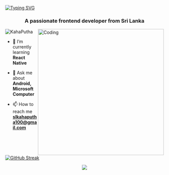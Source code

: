<a href="https://git.io/typing-svg"><img src="https://readme-typing-svg.herokuapp.com?font=Kaushan+Script&size=40&duration=3500&pause=1000&color=447FF7&background=FFFFFF00&center=true&vCenter=true&width=650&height=55&lines=Hey%2C+It's+Chamindu+Gayanuka;I+am+a+BSE+student;I+am+from+Sri+Lanka+%F0%9F%87%B1%F0%9F%87%B0;I+am+a+learner;Please+subscribe+and+follow+me" alt="Typing SVG" /></a>
<h3 align="center">A passionate frontend developer from Sri Lanka</h3>
<img align="right"alt="Coding"width="400"src="https://cdn.dribbble.com/users/1162077/screenshots/3848914/programmer.gif">

<p align="left"> <img src="https://komarev.com/ghpvc/?username=Kahaputha&label=Profile%20views&color=0e75b6&style=flat" alt="KahaPutha" /> </p>

- 🌱 I’m currently learning **React Native**

- 💬 Ask me about **Android, Microsoft Computer**

- 📫 How to reach me **slkahaputha100@gmail.com**

</p>

[![GitHub Streak](https://github-readme-streak-stats.herokuapp.com/?user=KahaPutha&theme=highcontrast)](https://github.com/KahaPutha/github-readme-streak-stats)
</div>

<p align="center">
  <a href="https://github.com/KahaPutha">
    <img src="https://activity-graph.herokuapp.com/graph?username=KahaPutha&theme=react-dark" />
  </a>
</p>

